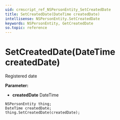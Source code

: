 ```yaml
---
uid: crmscript_ref_NSPersonEntity_SetCreatedDate
title: SetCreatedDate(DateTime createdDate)
intellisense: NSPersonEntity.SetCreatedDate
keywords: NSPersonEntity, GetCreatedDate
so.topic: reference
---
```


# SetCreatedDate(DateTime createdDate)

Registered date

**Parameter:** 
 - **createdDate** DateTime

```crmscript
NSPersonEntity thing;
DateTime createdDate;
thing.SetCreatedDate(createdDate);
```

